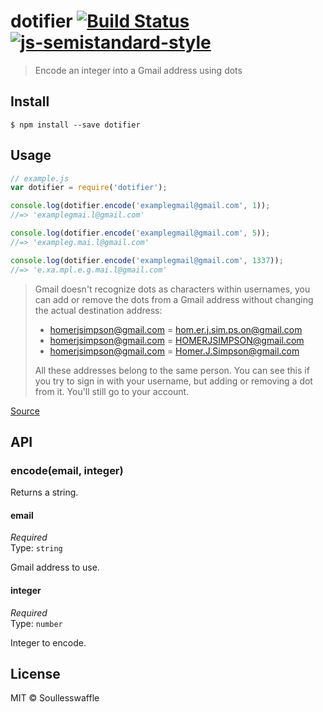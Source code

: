 # dotifier [![Build Status](https://travis-ci.org/SoullessWaffle/dotifier.svg?branch=master)](https://travis-ci.org/SoullessWaffle/dotifier) [![js-semistandard-style](https://img.shields.io/badge/code%20style-semistandard-brightgreen.svg?style=flat-square)](https://github.com/Flet/semistandard)

> Encode an integer into a Gmail address using dots


## Install

```
$ npm install --save dotifier
```


## Usage

```js
// example.js
var dotifier = require('dotifier');

console.log(dotifier.encode('examplegmail@gmail.com', 1));
//=> 'examplegmai.l@gmail.com'

console.log(dotifier.encode('examplegmail@gmail.com', 5));
//=> 'exampleg.mai.l@gmail.com'

console.log(dotifier.encode('examplegmail@gmail.com', 1337));
//=> 'e.xa.mpl.e.g.mai.l@gmail.com'
```

> Gmail doesn't recognize dots as characters within usernames, you can add or remove the dots from a Gmail address without changing the actual destination address:
>
> - homerjsimpson@gmail.com = hom.er.j.sim.ps.on@gmail.com
> - homerjsimpson@gmail.com = HOMERJSIMPSON@gmail.com
> - homerjsimpson@gmail.com = Homer.J.Simpson@gmail.com
>
> All these addresses belong to the same person. You can see this if you try to sign in with your username, but adding or removing a dot from it. You'll still go to your account.

[Source](https://support.google.com/mail/answer/10313)

## API

### encode(email, integer)

Returns a string.

#### email

*Required*  
Type: `string`

Gmail address to use.

#### integer

*Required*  
Type: `number`

Integer to encode.

## License

MIT © Soullesswaffle
